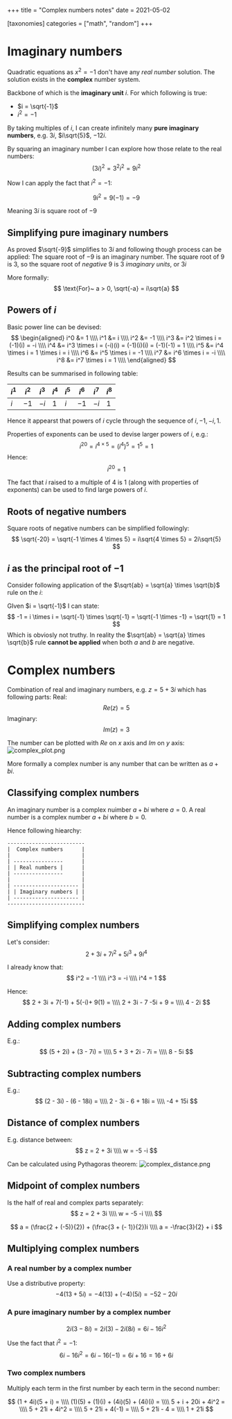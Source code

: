 +++
title = "Complex numbers notes"
date = 2021-05-02

[taxonomies]
categories = ["math", "random"]
+++


# Imaginary numbers
Quadratic equations as $x^2 = -1$ don't have any *real number* solution.
The solution exists in the **complex** number system.

Backbone of which is the **imaginary unit** $i$. For which following is true:
* $i = \sqrt{-1}$
* $i^2 = -1$

By taking multiples of $i$, I can create infinitely many **pure imaginary numbers**, e.g. $3i$, $i\sqrt{5}$, $-12i$.

By squaring an imaginary number I can explore how those relate to the real numbers:
$$
(3i)^2 = 3^2i^2 = 9i^2
$$

Now I can apply the fact that $i^2 = -1$:

$$
9i^2 = 9(-1) = -9
$$

Meaning $3i$ is square root of $-9$

## Simplifying pure imaginary numbers
As proved $\sqrt{-9}$ simplifies to $3i$ and following though process can be applied:
The square root of $-9$ is an imaginary number. The square root of $9$ is $3$, so the square root of *negative* $9$ is $3$ *imaginary units*, or $3i$

More formally:
$$
\text{For}~ a > 0,  \sqrt{-a} = i\sqrt{a}
$$

## Powers of $i$
Basic power line can be devised:
$$
\begin{aligned}
i^0 &= 1 \\\\
i^1 &= i \\\\
i^2 &= -1 \\\\
i^3 &= i^2 \times i = (-1)(i) = -i \\\\
i^4 &= i^3 \times i = (-i)(i)  = (-1)(i)(i) = (-1)(-1) = 1 \\\\
i^5 &= i^4 \times i = 1 \times i = i \\\\
i^6 &= i^5 \times i = -1 \\\\
i^7 &= i^6 \times i = -i \\\\
i^8 &= i^7 \times i = 1 \\\\
\end{aligned}
$$

Results can be summarised in following table:

| $i^1$ | $i^2$ | $i^3$ | $i^4$ | $i^5$ | $i^6$ | $i^7$ | $i^8$ |
| --    | --    | --    | --    | --    | --    | --    | --    |
| $i$   | $-1$  | $-i$  | $1$   | $i$   | $-1$  | $-i$    | 1    |

Hence it appearst that powers of $i$ cycle through the sequence of $i, -1, -i, 1$.

Properties of exponents can be used to devise larger powers of $i$, e.g.:
$$
i^{20} = i^{4\times5} = (i^4)^5 = 1^5 = 1
$$
Hence:
$$
i^{20} = 1
$$

The fact that $i$ raised to a multiple of $4$ is $1$ (along with properties of exponents) can be used to find large powers of $i$.

## Roots of negative numbers
Square roots of negative numbers can be simplified followingly:
$$
\sqrt{-20} = \sqrt{-1 \times 4 \times 5} = i\sqrt{4 \times 5} = 2i\sqrt{5}
$$

## $i$ as the principal root of $-1$
Consider following application of the $\sqrt{ab} = \sqrt{a} \times \sqrt{b}$ rule on the $i$:

GIven $i = \sqrt{-1}$ I can state:
$$
-1 = i \times i = \sqrt{-1} \times \sqrt{-1} = \sqrt{-1 \times -1} = \sqrt{1} = 1
$$
Which is obviosly not truthy. In reality the $\sqrt{ab} = \sqrt{a} \times \sqrt{b}$ rule **cannot be applied** when both $a$ and $b$ are negative.

# Complex numbers
Combination of real and imaginary numbers, e.g. $z = 5 + 3i$ which has following parts:
Real:
$$
Re(z) = 5
$$
Imaginary:
$$
Im(z) = 3
$$

The number can be plotted with $Re$ on $x$ axis and $Im$ on $y$ axis:
![complex_plot.png](:/e0e4b2bfff13476988e5e745801aeb66)

More formally a complex number is any number that can be written as $a + bi$.

## Classifying complex numbers
An imaginary number is a complex nuimber $a + bi$ where $a = 0$.
A real number is a complex number $a + bi$ where $b = 0$.

Hence following hiearchy:
```
-------------------------
|  Complex numbers      |
|                       |
| ----------------      |
| | Real numbers |      |
| ----------------      |
|                       |
| --------------------- |
| | Imaginary numbers | |
| --------------------- | 
-------------------------
```

## Simplifying complex numbers
Let's consider:
$$
2 + 3i + 7i^2 + 5i^3 + 9i^4
$$

I already know that:
$$ 
i^2 = -1 \\\\
i^3 = -i \\\\
i^4 = 1
$$ 

Hence:
$$
2 + 3i + 7(-1) + 5(-i)+ 9(1) = \\\\
2 + 3i - 7 -5i + 9 = \\\\
4 - 2i
$$

## Adding complex numbers
E.g.:
$$
(5 + 2i) + (3 - 7i) = \\\\
5 + 3 + 2i - 7i = \\\\
8 - 5i
$$

## Subtracting complex numbers
E.g.:
$$
(2 - 3i) - (6 - 18i) = \\\\
2 - 3i - 6 + 18i = \\\\
-4 + 15i
$$

## Distance of complex numbers
E.g. distance between:
$$
z = 2 + 3i \\\\
w = -5 -i
$$

Can be calculated using Pythagoras theorem:
![complex_distance.png](:/3c8cf700b648464283597c0ffe920c0e)

## Midpoint of complex numbers
Is the half of real and complex parts separately:
$$
z = 2 + 3i \\\\
w = -5 -i \\\\
$$

$$
a = (\frac{2 + (-5)}{2}) + (\frac{3 + (- 1)}{2})i \\\\
a = -\frac{3}{2} + i
$$

## Multiplying complex numbers
### A real number by a complex number
Use a distributive property:
$$
-4(13 + 5i) = -4(13) + (-4)(5i) = -52 - 20i
$$

### A pure imaginary number by a complex number
$$
2i(3 - 8i) = 2i(3) - 2i(8i) = 6i - 16i^2
$$

Use the fact that $i^2 = -1$:
$$
6i - 16i^2 = 6i - 16(-1) = 6i + 16 = 16 + 6i
$$

### Two complex numbers
Multiply each term in the first number by each term in the second number:

$$
(1 + 4i)(5 + i) = \\\\
(1)(5) + (1)(i) + (4i)(5) + (4i)(i) = \\\\
5 + i + 20i + 4i^2 = \\\\
5 + 21i + 4i^2 = \\\\
5 + 21i + 4(-1) = \\\\
5 + 21i - 4 = \\\\
1 + 21i
$$
